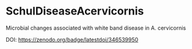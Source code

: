 # SchulDiseaseAcervicornis
Microbial changes associated with white band disease in A. cervicornis

DOI: https://zenodo.org/badge/latestdoi/346539950
